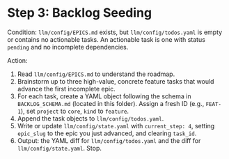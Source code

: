 # Step 3: Backlog Seeding

Condition: `llm/config/EPICS.md` exists, but `llm/config/todos.yaml` is empty or contains no actionable tasks. An actionable task is one with status `pending` and no incomplete dependencies.

Action:
1. Read `llm/config/EPICS.md` to understand the roadmap.
2. Brainstorm up to three high-value, concrete feature tasks that would advance the first incomplete epic.
3. For each task, create a YAML object following the schema in `BACKLOG_SCHEMA.md` (located in this folder). Assign a fresh ID (e.g., `FEAT-1`), set `project` to `core`, `kind` to `feature`.
4. Append the task objects to `llm/config/todos.yaml`.
5. Write or update `llm/config/state.yaml` with `current_step: 4`, setting `epic_slug` to the epic you just advanced, and clearing `task_id`.
6. Output: the YAML diff for `llm/config/todos.yaml` and the diff for `llm/config/state.yaml`. Stop. 